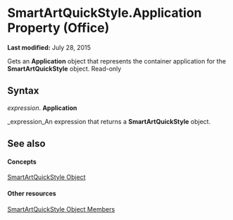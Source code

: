 
# SmartArtQuickStyle.Application Property (Office)

 **Last modified:** July 28, 2015

Gets an  **Application** object that represents the container application for the **SmartArtQuickStyle** object. Read-only

## Syntax

 _expression_. **Application**

 _expression_An expression that returns a  **SmartArtQuickStyle** object.


## See also


#### Concepts


 [SmartArtQuickStyle Object](e128920b-7adc-71e2-928b-84285f24d574.md)
#### Other resources


 [SmartArtQuickStyle Object Members](9121866b-1308-4024-faa6-fa9254f18dd6.md)
